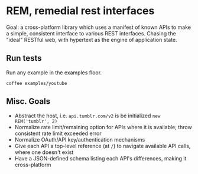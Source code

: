 # REM, remedial rest interfaces

Goal: a cross-platform library which uses a manifest of known APIs to
make a simple, consistent interface to various REST interfaces. Chasing the
"ideal" RESTful web, with hypertext as the engine of application state.

## Run tests

Run any example in the examples floor.

    coffee examples/youtube

## Misc. Goals

* Abstract the host, i.e. `api.tumblr.com/v2` is be initialized `new REM('tumblr', 2)`
* Normalize rate limit/remaining option for APIs where it is available; throw consistent
  rate limit exceeded error
* Normalize OAuth/API key/authentication mechanisms
* Give each API a top-level reference (at `/`) to navigate available API calls, where
  one doesn't exist
* Have a JSON-defined schema listing each API's differences, making it cross-platform
